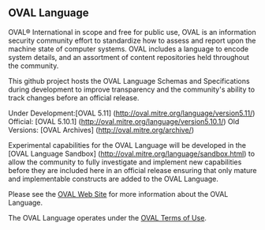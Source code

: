 ## OVAL Language

OVAL® International in scope and free for public use, OVAL is an information security community effort to standardize how to assess and report upon the machine state of computer systems. OVAL includes a language to encode system details, and an assortment of content repositories held throughout the community. 

This github project hosts the OVAL Language Schemas and Specifications during development to improve transparency and the community's ability to track changes before an official release.

Under Development:[OVAL 5.11] (http://oval.mitre.org/language/version5.11/)
Official: [OVAL 5.10.1] (http://oval.mitre.org/language/version5.10.1/)
Old Versions: [OVAL Archives] (http://oval.mitre.org/archive/)

Experimental capabilities for the OVAL Language will be developed in the [OVAL Language Sandbox] (http://oval.mitre.org/language/sandbox.html) to allow the community to fully investigate and implement new capabilities before they are included here in an official release ensuring that only mature and implementable constructs are added to the OVAL Language. 

Please see the [OVAL Web Site](http://oval.mitre.org) for more information about the OVAL Language.

The OVAL Language operates under the [OVAL Terms of Use](http://oval.mitre.org/about/termsofuse.html). 